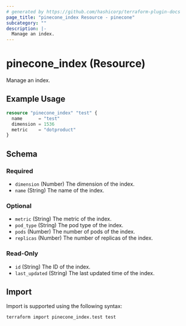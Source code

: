 ```yaml
---
# generated by https://github.com/hashicorp/terraform-plugin-docs
page_title: "pinecone_index Resource - pinecone"
subcategory: ""
description: |-
  Manage an index.
---
```


# pinecone_index (Resource)

Manage an index.

## Example Usage

```terraform
resource "pinecone_index" "test" {
  name      = "test"
  dimension = 1536
  metric    = "dotproduct"
}
```

<!-- schema generated by tfplugindocs -->
## Schema

### Required

- `dimension` (Number) The dimension of the index.
- `name` (String) The name of the index.

### Optional

- `metric` (String) The metric of the index.
- `pod_type` (String) The pod type of the index.
- `pods` (Number) The number of pods of the index.
- `replicas` (Number) The number of replicas of the index.

### Read-Only

- `id` (String) The ID of the index.
- `last_updated` (String) The last updated time of the index.

## Import

Import is supported using the following syntax:

```shell
terraform import pinecone_index.test test
```
